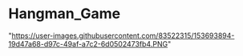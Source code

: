 # Hangman_Game

"https://user-images.githubusercontent.com/83522315/153693894-19d47a68-d97c-49af-a7c2-6d0502473fb4.PNG"
